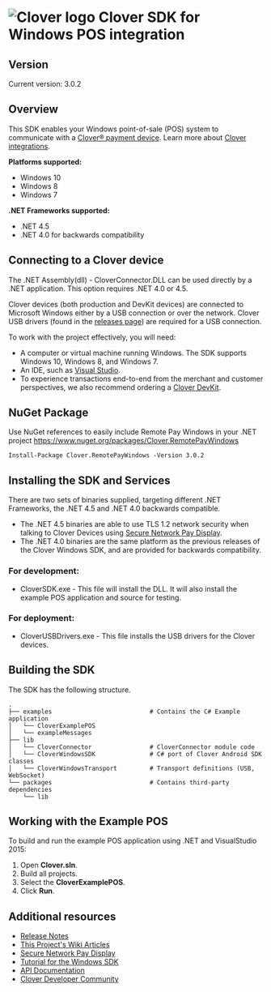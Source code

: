 ![Clover logo](https://www.clover.com/assets/images/public-site/press/clover_primary_gray_rgb.png)
Clover SDK for Windows POS integration
======================================

Version
-------
Current version: 3.0.2

Overview
--------
This SDK enables your Windows point-of-sale (POS) system to communicate with a [Clover® payment device](https://www.clover.com/pos-hardware/). Learn more about [Clover integrations](https://www.clover.com/integrations).

**Platforms supported:**
-   Windows 10
-   Windows 8
-   Windows 7

**.NET Frameworks supported:**
-   .NET 4.5
-   .NET 4.0 for backwards compatibility

Connecting to a Clover device
-----------------------------
The .NET Assembly(dll) - CloverConnector.DLL can be used directly by a .NET application. This option requires .NET 4.0 or 4.5. 

Clover devices (both production and DevKit devices) are connected to Microsoft Windows either by a USB connection or over the network. Clover USB drivers (found in the [releases page](https://github.com/clover/remote-pay-windows/releases)) are required for a USB connection.


To work with the project effectively, you will need:
-   A computer or virtual machine running Windows. The SDK supports Windows 10, Windows 8, and Windows 7.
-   An IDE, such as [Visual Studio](https://www.visualstudio.com/downloads/).
-   To experience transactions end-to-end from the merchant and customer perspectives, we also recommend ordering a [Clover DevKit](http://cloverdevkit.com/collections/devkits/products/clover-mini-dev-kit).

NuGet Package
-------------
Use NuGet references to easily include Remote Pay Windows in your .NET project
<https://www.nuget.org/packages/Clover.RemotePayWindows>
```
Install-Package Clover.RemotePayWindows -Version 3.0.2
```

Installing the SDK and Services
-------------------------------
There are two sets of binaries supplied, targeting different .NET Frameworks, the .NET 4.5 and .NET 4.0 backwards compatible.
-   The .NET 4.5 binaries are able to use TLS 1.2 network security when talking to Clover Devices using [Secure Network Pay Display](https://docs.clover.com/build/secure-network-pay-display/).
-   The .NET 4.0 binaries are the same platform as the previous releases of the Clover Windows SDK, and are provided for backwards compatibility.

### For development:
-   CloverSDK.exe - This file will install the DLL. It will also install the example POS application and source for testing.

### For deployment:
-   CloverUSBDrivers.exe - This file installs the USB drivers for the Clover devices.

Building the SDK
----------------
The SDK has the following structure.
```
.
├── examples                           # Contains the C# Example application
│   └── CloverExamplePOS
│   └── exampleMessages
├── lib
│   └── CloverConnector                # CloverConnector module code
│   └── CloverWindowsSDK               # C# port of Clover Android SDK classes
│   └── CloverWindowsTransport         # Transport definitions (USB, WebSocket)
└── packages                           # Contains third-party dependencies
    └── lib
```

Working with the Example POS
----------------------------
To build and run the example POS application using .NET and VisualStudio 2015:
1.  Open **Clover.sln**.
2.  Build all projects.
3.  Select the **CloverExamplePOS**.
4.  Click **Run**.

Additional resources
--------------------
-   [Release Notes](https://github.com/clover/remote-pay-windows/releases)
-   [This Project's Wiki Articles](https://github.com/clover/remote-pay-windows/wiki)
-   [Secure Network Pay Display](https://docs.clover.com/build/secure-network-pay-display/)
-   [Tutorial for the Windows SDK](https://docs.clover.com/build/getting-started-with-cloverconnector/?sdk=windows)
-   [API Documentation](http://clover.github.io/remote-pay-windows/3.0.2/cloverconnector/html/index.html)
-   [Clover Developer Community](https://community.clover.com/index.html)
